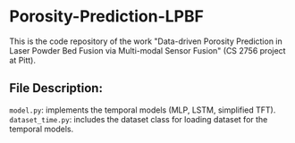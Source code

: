 # Porosity-Prediction-LPBF
This is the code repository of the work "Data-driven Porosity Prediction in Laser Powder Bed Fusion via Multi-modal Sensor Fusion" (CS 2756 project at Pitt).

## File Description:
`model.py`: implements the temporal models (MLP, LSTM, simplified TFT).
`dataset_time.py`: includes the dataset class for loading dataset for the temporal models.
